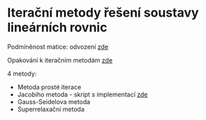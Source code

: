 # Iterační metody řešení soustavy lineárních rovnic

Podmíněnost matice: odvození [zde](https://github.com/SebastianLorenz/NME1cv/edit/master/cv4/podminenost_matice.pdf)

Opakování k iteračním metodám [zde](https://github.com/SebastianLorenz/NME1cv/edit/master/cv4/teorie_iteracni_metody.pdf)

4 metody:
* Metoda prosté iterace
* Jacobiho metoda - skript s implementací [zde](jacobi.m)
* Gauss-Seidelova metoda
* Superrelaxační metoda
